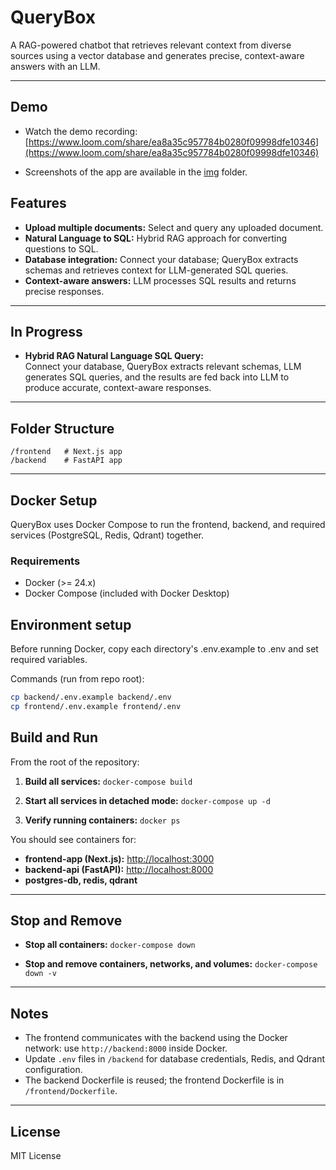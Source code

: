 # QueryBox

A RAG-powered chatbot that retrieves relevant context from diverse sources using a vector database and generates precise, context-aware answers with an LLM.

---

## Demo

- Watch the demo recording: [https://www.loom.com/share/ea8a35c957784b0280f09998dfe10346](https://www.loom.com/share/ea8a35c957784b0280f09998dfe10346)

- Screenshots of the app are available in the [img](./img) folder.

## Features

- **Upload multiple documents:** Select and query any uploaded document.
- **Natural Language to SQL:** Hybrid RAG approach for converting questions to SQL.
- **Database integration:** Connect your database; QueryBox extracts schemas and retrieves context for LLM-generated SQL queries.
- **Context-aware answers:** LLM processes SQL results and returns precise responses.

---

## In Progress

- **Hybrid RAG Natural Language SQL Query:**  
   Connect your database, QueryBox extracts relevant schemas, LLM generates SQL queries, and the results are fed back into LLM to produce accurate, context-aware responses.

---

## Folder Structure

```
/frontend   # Next.js app
/backend    # FastAPI app
```

---

## Docker Setup

QueryBox uses Docker Compose to run the frontend, backend, and required services (PostgreSQL, Redis, Qdrant) together.

### Requirements

- Docker (>= 24.x)
- Docker Compose (included with Docker Desktop)

## Environment setup

Before running Docker, copy each directory's .env.example to .env and set required variables.

Commands (run from repo root):

```bash
cp backend/.env.example backend/.env
cp frontend/.env.example frontend/.env
```

## Build and Run

From the root of the repository:

1. **Build all services:**
   `docker-compose build`

2. **Start all services in detached mode:**
   `docker-compose up -d`

3. **Verify running containers:**
   `docker ps`

You should see containers for:

- **frontend-app (Next.js):** [http://localhost:3000](http://localhost:3000)
- **backend-api (FastAPI):** [http://localhost:8000](http://localhost:8000)
- **postgres-db, redis, qdrant**

---

## Stop and Remove

- **Stop all containers:**
  `docker-compose down`

- **Stop and remove containers, networks, and volumes:**
  `docker-compose down -v`

---

## Notes

- The frontend communicates with the backend using the Docker network: use `http://backend:8000` inside Docker.
- Update `.env` files in `/backend` for database credentials, Redis, and Qdrant configuration.
- The backend Dockerfile is reused; the frontend Dockerfile is in `/frontend/Dockerfile`.

---

## License

MIT License
